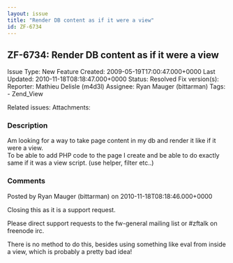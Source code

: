```yaml
---
layout: issue
title: "Render DB content as if it were a view"
id: ZF-6734
---
```


ZF-6734: Render DB content as if it were a view
-----------------------------------------------

 Issue Type: New Feature Created: 2009-05-19T17:00:47.000+0000 Last Updated: 2010-11-18T08:18:47.000+0000 Status: Resolved Fix version(s): 
 Reporter:  Mathieu Delisle (m4d3l)  Assignee:  Ryan Mauger (bittarman)  Tags: - Zend\_View
 
 Related issues: 
 Attachments: 
### Description

Am looking for a way to take page content in my db and render it like if it were a view.  
 To be able to add PHP code to the page I create and be able to do exactly same if it was a view script. (use helper, filter etc..)

 

 

### Comments

Posted by Ryan Mauger (bittarman) on 2010-11-18T08:18:46.000+0000

Closing this as it is a support request.

Please direct support requests to the fw-general mailing list or #zftalk on freenode irc.

There is no method to do this, besides using something like eval from inside a view, which is probably a pretty bad idea!

 

 